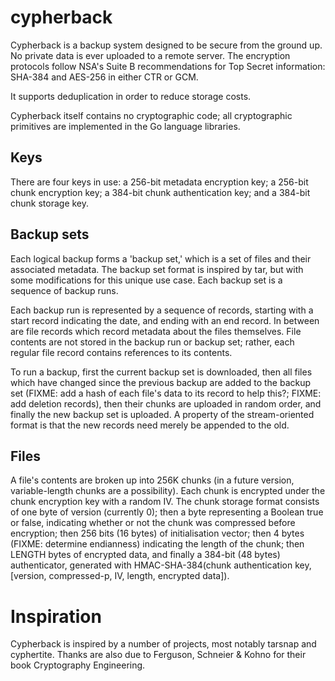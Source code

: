 cypherback
==========

Cypherback is a backup system designed to be secure from the ground
up.  No private data is ever uploaded to a remote server.  The
encryption protocols follow NSA's Suite B recommendations for Top
Secret information: SHA-384 and AES-256 in either CTR or GCM.

It supports deduplication in order to reduce storage costs.

Cypherback itself contains no cryptographic code; all cryptographic
primitives are implemented in the Go language libraries.

Keys
----

There are four keys in use: a 256-bit metadata encryption key; a
256-bit chunk encryption key; a 384-bit chunk authentication key; and
a 384-bit chunk storage key.

Backup sets
-----------

Each logical backup forms a 'backup set,' which is a set of files and
their associated metadata.  The backup set format is inspired by tar,
but with some modifications for this unique use case.  Each backup set
is a sequence of backup runs.

Each backup run is represented by a sequence of records, starting with
a start record indicating the date, and ending with an end record.  In
between are file records which record metadata about the files
themselves.  File contents are not stored in the backup run or backup
set; rather, each regular file record contains references to its
contents.

To run a backup, first the current backup set is downloaded, then all
files which have changed since the previous backup are added to the
backup set (FIXME: add a hash of each file's data to its record to
help this?; FIXME: add deletion records), then their chunks are
uploaded in random order, and finally the new backup set is uploaded.
A property of the stream-oriented format is that the new records need
merely be appended to the old.

Files
-----

A file's contents are broken up into 256K chunks (in a future version,
variable-length chunks are a possibility).  Each chunk is encrypted
under the chunk encryption key with a random IV.  The chunk storage
format consists of one byte of version (currently 0); then a byte
representing a Boolean true or false, indicating whether or not the
chunk was compressed before encryption; then 256 bits (16 bytes) of
initialisation vector; then 4 bytes (FIXME: determine endianness)
indicating the length of the chunk; then LENGTH bytes of encrypted
data, and finally a 384-bit (48 bytes) authenticator, generated with
HMAC-SHA-384(chunk authentication key,
[version, compressed-p, IV, length, encrypted data]).

Inspiration
===========

Cypherback is inspired by a number of projects, most notably tarsnap
and cyphertite.  Thanks are also due to Ferguson, Schneier & Kohno for
their book Cryptography Engineering.
